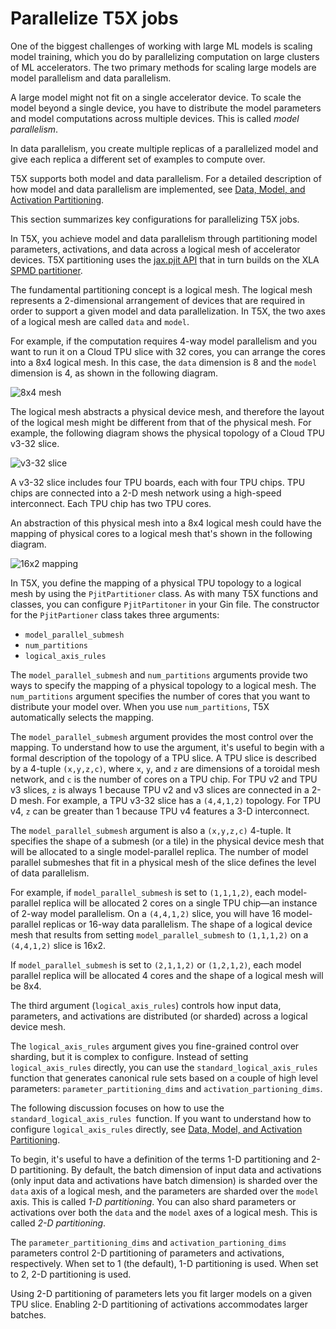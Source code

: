 # Parallelize T5X jobs

One of the biggest challenges of working with large ML models is scaling model
training, which you do by parallelizing computation on large clusters of ML
accelerators. The two primary methods for scaling large models are model
parallelism and data parallelism.  

A large model might not fit on a single accelerator device. To scale the model
beyond a single device, you have to distribute the model parameters and model
computations across multiple devices. This is called _model parallelism_.  

In data parallelism, you create multiple replicas of a parallelized model and
give each replica a different set of examples to compute over.  

T5X supports both model and data parallelism. For a detailed description of how
model and data parallelism are implemented, see
[Data, Model, and Activation Partitioning](https://github.com/google-research/t5x/blob/main/docs/usage/partitioning.md).  

This section summarizes key configurations for parallelizing T5X jobs.  

In T5X, you achieve model and data parallelism through partitioning model
parameters, activations, and data across a logical mesh of accelerator devices.
T5X partitioning uses the [jax.pjit
API](https://jax.readthedocs.io/en/latest/jax-101/08-pjit.html) that in turn
builds on the XLA[ SPMD partitioner](https://arxiv.org/pdf/2105.04663.pdf).  

The fundamental partitioning concept is a logical mesh. The logical mesh
represents a 2-dimensional arrangement of devices that are required in order to
support a given model and data parallelization. In T5X, the two axes of a
logical mesh are called `data` and `model`.  

For example, if the computation requires 4-way model parallelism and you want to
run it on a Cloud TPU slice with 32 cores, you can arrange the cores into a 8x4
logical mesh. In this case, the `data` dimension is 8 and the `model` dimension
is 4, as shown in the following diagram.  

![8x4 mesh](/images/8x4mesh.png)



The logical mesh abstracts a physical device mesh, and therefore the layout of
the logical mesh might be different from that of the physical mesh. For example,
the following diagram shows the physical topology of a Cloud TPU v3-32 slice.  

![v3-32 slice](/images/v3-32-slice.png)



A v3-32 slice includes four TPU boards, each with four TPU chips. TPU chips are
connected into a 2-D mesh network using a high-speed interconnect. Each TPU chip
has two TPU cores.  

An abstraction of this physical mesh into a 8x4 logical mesh could have the
mapping of physical cores to a logical mesh that's shown in the following
diagram.  

![16x2 mapping](/images/16x2mapping.png)


In T5X, you define the mapping of a physical TPU topology to a logical mesh by
using the `PjitPartitioner` class. As with many T5X functions and classes, you
can configure `PjitPartitoner` in your Gin file. The constructor for the
`PjitPartioner` class takes three arguments:

-  `model_parallel_submesh`
-  `num_partitions`
-  `logical_axis_rules`

The `model_parallel_submesh` and `num_partitions` arguments provide two ways to
specify the mapping of a physical topology to a logical mesh. The
`num_partitions` argument specifies the number of cores that you want to
distribute your model over. When you use `num_partitions`, T5X automatically
selects the mapping.

The `model_parallel_submesh` argument provides the most control over the
mapping. To understand how to use the argument, it's useful to begin with a
formal description of the topology of a TPU slice. A TPU slice is described by a
4-tuple `(x,y,z,c)`, where `x`, `y`, and `z` are dimensions of a toroidal mesh
network, and `c` is the number of cores on a TPU chip. For TPU v2 and TPU v3
slices, `z` is always 1 because TPU v2 and v3 slices are connected in a 2-D
mesh. For example, a TPU v3-32 slice has a `(4,4,1,2)` topology. For TPU v4, `z`
can be greater than 1 because TPU v4 features a 3-D interconnect.  

The `model_parallel_submesh` argument is also a `(x,y,z,c)` 4-tuple. It
specifies the shape of a submesh (or a tile) in the physical device mesh that
will be allocated to a single model-parallel replica. The number of model
parallel submeshes that fit in a physical mesh of the slice defines the level of
data parallelism.  

For example, if `model_parallel_submesh` is set to `(1,1,1,2)`, each
model-parallel replica will be allocated 2 cores on a single TPU chip—an
instance of 2-way model parallelism. On a `(4,4,1,2)` slice, you will have 16
model-parallel replicas or 16-way data parallelism. The shape of a logical
device mesh that results from setting `model_parallel_submesh` to `(1,1,1,2)` on
a `(4,4,1,2)` slice is 16x2. 

If `model_parallel_submesh` is set to `(2,1,1,2)` or `(1,2,1,2)`, each model
parallel replica will be allocated 4 cores and the shape of a logical mesh will
be 8x4.   

The third argument (`logical_axis_rules`) controls how input data, parameters,
and activations are distributed (or sharded) across a logical device mesh.

The `logical_axis_rules` argument gives you fine-grained control over sharding,
but it is complex to configure. Instead of setting `logical_axis_rules`
directly, you can use the `standard_logical_axis_rules` function that generates
canonical rule sets based on a couple of high level parameters:
`parameter_partitioning_dims` and `activation_partioning_dims`.  

The following discussion focuses on how to use the `standard_logical_axis_rules
`function. If you want to understand how to configure `logical_axis_rules`
directly, see
[Data, Model, and Activation Partitioning](https://github.com/google-research/t5x/blob/main/docs/usage/partitioning.md).  

To begin, it's useful to have a definition of the terms 1-D partitioning and 2-D
partitioning. By default, the batch dimension of input data and activations
(only input data and activations have batch dimension) is sharded over the
`data` axis of a logical mesh, and the parameters are sharded over the `model`
axis. This is called _1-D partitioning_. You can also shard parameters or
activations over both the `data` and the `model` axes of a logical mesh. This is
called _2-D partitioning_.  

The `parameter_partitioning_dims` and `activation_partioning_dims` parameters
control 2-D partitioning of parameters and activations, respectively. When  set
to 1 (the default), 1-D partitioning is used. When set to 2, 2-D partitioning is
used.  

Using 2-D partitioning of parameters lets you fit larger models on a given TPU
slice. Enabling 2-D partitioning of activations accommodates larger batches.
